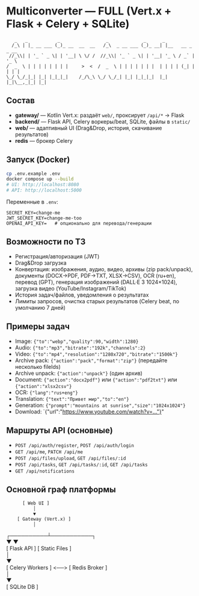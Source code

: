 # Multiconverter — FULL (Vert.x + Flask + Celery + SQLite)

```
   _   _           _                 _             _      _                 
  /_\ | |_ __ ___ (_)_ __  __  __   /_\  _ __ ___ (_)_ __| |__   __ _ _ __  
 //_\\| | '_ ` _ \| | '__| \ \/ /  //_\\| '_ ` _ \| | '__| '_ \ / _` | '_ \ 
/  _  \ | | | | | | | |     >  <  /  _  \ | | | | | | |  | | | | (_| | | | |
\_/ \_/_|_| |_| |_|_|_|    /_/\_\ \_/ \_/_| |_| |_|_|_|  |_| |_|\__,_|_| |_|

```
                                              
## Состав
- **gateway/** — Kotlin Vert.x: раздаёт `web/`, проксирует `/api/*` → Flask
- **backend/** — Flask API, Celery воркеры/beat, SQLite, файлы в `static/`
- **web/** — адаптивный UI (Drag&Drop, история, скачивание результатов)
- **redis** — брокер Celery

## Запуск (Docker)
```bash
cp .env.example .env
docker compose up --build
# UI: http://localhost:8080
# API: http://localhost:5000
```
Переменные в `.env`:
```
SECRET_KEY=change-me
JWT_SECRET_KEY=change-me-too
OPENAI_API_KEY=   # опционально для перевода/генерации
```

## Возможности по ТЗ
- Регистрация/авторизация (JWT)
- Drag&Drop загрузка
- Конвертация: изображения, аудио, видео, архивы (zip pack/unpack), документы (DOCX→PDF, PDF→TXT, XLSX→CSV), OCR (ru+en), перевод (GPT), генерация изображений (DALL·E 3 1024×1024), загрузка видео (YouTube/Instagram/TikTok)
- История задач/файлов, уведомления о результатах
- Лимиты запросов, очистка старых результатов (Celery beat, по умолчанию 7 дней)

## Примеры задач
- Image: `{"to":"webp","quality":90,"width":1280}`
- Audio: `{"to":"mp3","bitrate":"192k","channels":2}`
- Video: `{"to":"mp4","resolution":"1280x720","bitrate":"1500k"}`
- Archive pack: `{"action":"pack","format":"zip"}` (передайте несколько fileIds)
- Archive unpack: `{"action":"unpack"}` (один архив)
- Document: `{"action":"docx2pdf"}` или `{"action":"pdf2txt"}` или `{"action":"xlsx2csv"}`
- OCR: `{"lang":"rus+eng"}`
- Translation: `{"text":"Привет мир","to":"en"}`
- Generation: `{"prompt":"mountains at sunrise","size":"1024x1024"}`
- Download: `{"url":"https://www.youtube.com/watch?v=..."}"

## Маршруты API (основные)
- `POST /api/auth/register`, `POST /api/auth/login`
- `GET /api/me`, `PATCH /api/me`
- `POST /api/files/upload`, `GET /api/files/:id`
- `POST /api/tasks`, `GET /api/tasks/:id`, `GET /api/tasks`
- `GET /api/notifications`

## Основной граф платформы
          [ Web UI ]  
              │  
              ▼  
        [ Gateway (Vert.x) ]  
              │  
   ┌──────────┴───────────┐  
   ▼                      ▼  
[ Flask API ]       [ Static Files ]  
      │  
      ▼  
 [ Celery Workers ] <──> [ Redis Broker ]  
      │  
      ▼  
   [ SQLite DB ]  


                                                                            
